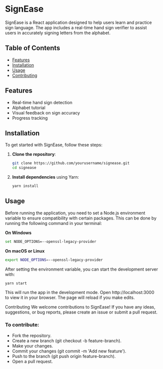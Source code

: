 # SignEase

SignEase is a React application designed to help users learn and practice sign language. The app includes a real-time hand sign verifier to assist users in accurately signing letters from the alphabet.

## Table of Contents

- [Features](#features)
- [Installation](#installation)
- [Usage](#usage)
- [Contributing](#contributing)

## Features

- Real-time hand sign detection
- Alphabet tutorial
- Visual feedback on sign accuracy
- Progress tracking


## Installation

To get started with SignEase, follow these steps:

1. **Clone the repository**:

    ```bash
    git clone https://github.com/yourusername/signease.git
    cd signease
    ```

2. **Install dependencies** using Yarn:

    ```bash
    yarn install
    ```

## Usage

Before running the application, you need to set a Node.js environment variable to ensure compatibility with certain packages. This can be done by running the following command in your terminal:

**On Windows**
 
 ```bash
 set NODE_OPTIONS=--openssl-legacy-provider
  ```
**On macOS or Linux**

```bash
export NODE_OPTIONS=--openssl-legacy-provider
```

After setting the environment variable, you can start the development server with:

 ```bash
 yarn start
 ```

This will run the app in the development mode. Open http://localhost:3000 to view it in your browser. The page will reload if you make edits.

Contributing
We welcome contributions to SignEase! If you have any ideas, suggestions, or bug reports, please create an issue or submit a pull request.

### To contribute:

- Fork the repository.
- Create a new branch (git checkout -b feature-branch).
- Make your changes.
- Commit your changes (git commit -m 'Add new feature').
- Push to the branch (git push origin feature-branch).
- Open a pull request.
